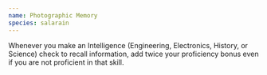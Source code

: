 ```yaml
---
name: Photographic Memory
species: salarain
---
```

Whenever you make an Intelligence (Engineering, Electronics, History, or Science) check to recall information, add
twice your proficiency bonus even if you are not proficient in that skill.
